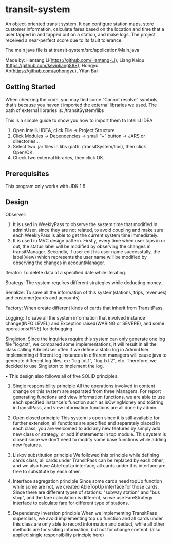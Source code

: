 # transit-system

An object-oriented transit system. It can configure station maps, store customer information, calculate fares based on the location and time that a user tapped in and tapped out on a station, and make logs. The project received a near-perfect score due to its fault tolerance.

The main java file is at transit-system/src/application/Main.java

Made by: Hantang Li(https://github.com/Hantang-Li), Liang Kaiqu (https://github.com/kevinliang888), Hongyu Ao(https://github.com/aohongyu), Yifan Bai

## Getting Started
When checking the code, you may find some “Cannot resolve” symbols, that’s because you haven’t
imported the external libraries we used. The path of external libraries is: /transitSystem/libs

This is a simple guide to show you how to import them to IntelliJ IDEA
1. Open IntelliJ IDEA, click File -> Project Structure
2. Click Modules -> Dependencies -> small “+” button -> JARS or directories…
3. Select two .jar files in libs (path: /transitSystem/libs), then click Open/OK.
4. Check two external libraries, then click OK.

## Prerequisites
This program only works with JDK 1.8

## Design

Observer:
1. It is used in WeeklyPass to observe the system time that modified in adminUser, since they are
not related, to avoid coupling and make sure each WeeklyPass is able to get the current system
time immediately.
2. It is used in MVC design pattern. Firstly, every time when user taps in or out, the status label
will be modified by observing the changes in transitManager. Secondly, if user edit his user name
successfully, the label(view) which represents the user name will be modified by observing the
changes in accountManager.

Iterator:
To delete data at a specified date while iterating.

Strategy:
The system requires different strategies while deducting money.

Serialize:
To save all the information of this system(stations, trips, revenues) and customer(cards and accounts)

Factory:
When create different kinds of cards that inherit from TransitPass.

Logging:
To save all the system information that involved instance change(INFO LEVEL) and Exception
raised(WARING or SEVERE), and some operations(FINE) for debugging.

Singleton:
Since the inquiries require this system can only generate one log file "log.txt", we compared some
implementations, it will result in all the class calling AdminUser often if we define a static log
in AdminUser. Implementing different log instances in different managers will cause java to generate
different log files, ex: "log.txt.1", "log.txt.2", etc. Therefore, we decided to use Singleton to
implement the log.

• This design also follows all of five SOLID principles.

1. Single responsibility principle
All the operations involved in content change on this system are separated from three Managers.
For report generating functions and view information functions, we are able to use each specified
instance's function such as isOwingMoney and toString in transitPass, and view information functions
are all done by admin.

2. Open closed principle
This system is open since it is still available for further extension, all functions are specified
and separately placed in each class, you are welcomed to add any new features by simply add new
class or strategy, or add if statements in top module. This system is closed since we don't need to
modify some base functions while adding new features.

3. Liskov substitution principle
We followed this principle while defining cards class, all cards under TransitPass can be replaced
by each other, and we also have AbleTopUp interface, all cards under this interface are free to
substitute by each other.

4. Interface segregation principle
Since some cards need topUp function while some are not, we created AbleTopUp interface for those
cards. Since there are different types of stations: "subway station" and "bus stop", and the fare
calculation is different, so we use FareStrategy interface to calculate fare for different type of
stations.


5. Dependency inversion principle
When we implementing TransitPass superclass, we avoid implementing top up function and all cards
under this class are only able to record information and deduct, while all other methods are for
visiting information, but not for change content. (also applied single responsibility principle here)
